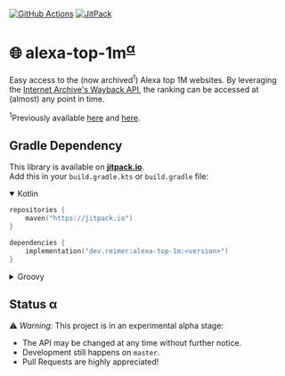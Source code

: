 [![GitHub Actions](https://img.shields.io/github/workflow/status/reimersoftware/alexa-top-1m/CI?style=flat-square)](https://github.com/reimersoftware/alexa-top-1m/actions?query=workflow%3A"CI")
[![JitPack](https://img.shields.io/jitpack/v/github/reimersoftware/alexa-top-1m?style=flat-square)](https://jitpack.io/#dev.reimer/alexa-top-1m)

# 🌐 alexa-top-1m<sup>[α](#status-α)</sup>

Easy access to the (now archived<sup>1</sup>) Alexa top 1M websites.
By leveraging the [Internet Archive's Wayback API](https://github.com/reimersoftware/wayback-api), 
the ranking can be accessed at (almost) any point in time.

<sup>1</sup>Previously available [here](https://www.alexa.com/topsites/) and [here](http://s3.amazonaws.com/alexa-static/top-1m.csv.zip).

## Gradle Dependency

This library is available on [**jitpack.io**](https://jitpack.io/#dev.reimer/alexa-top-1m).  
Add this in your `build.gradle.kts` or `build.gradle` file:

<details open><summary>Kotlin</summary>

```kotlin
repositories {
    maven("https://jitpack.io")
}

dependencies {
    implementation("dev.reimer:alexa-top-1m:<version>")
}
```

</details>

<details><summary>Groovy</summary>

```groovy
repositories {
    maven { url 'https://jitpack.io' }
}

dependencies {
    implementation 'dev.reimer:alexa-top-1m:<version>'
}
```

</details>

## Status α

⚠️ _Warning:_ This project is in an experimental alpha stage:
- The API may be changed at any time without further notice.
- Development still happens on `master`.
- Pull Requests are highly appreciated!
